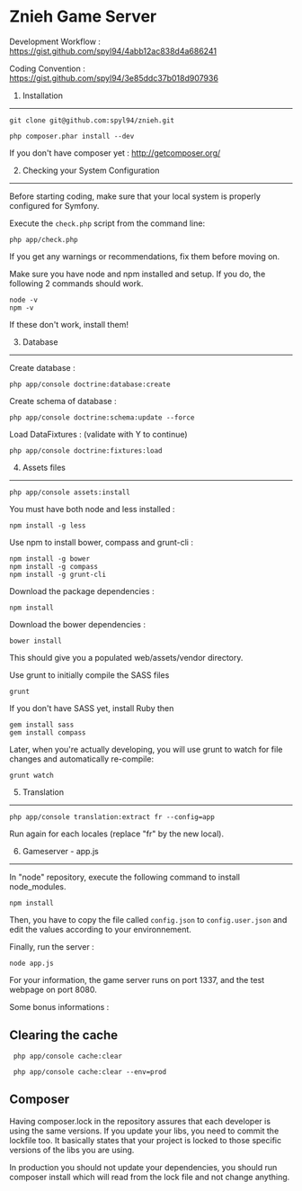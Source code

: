 Znieh Game Server
========================

Development Workflow : https://gist.github.com/spyl94/4abb12ac838d4a686241

Coding Convention : https://gist.github.com/spyl94/3e85ddc37b018d907936


1) Installation
----------------------------------

    git clone git@github.com:spyl94/znieh.git

    php composer.phar install --dev

If you don't have composer yet : http://getcomposer.org/


2) Checking your System Configuration
-------------------------------------

Before starting coding, make sure that your local system is properly
configured for Symfony.

Execute the `check.php` script from the command line:

    php app/check.php

If you get any warnings or recommendations, fix them before moving on.

Make sure you have node and npm installed and setup. If you do, the following 2 commands should work.

    node -v
    npm -v

If these don't work, install them!

3) Database
-------------------------------------

Create database :

    php app/console doctrine:database:create

Create schema of database :

    php app/console doctrine:schema:update --force

Load DataFixtures : (validate with Y to continue)

    php app/console doctrine:fixtures:load


4) Assets files
-------------------------------------

    php app/console assets:install

You must have both node and less installed :

    npm install -g less

Use npm to install bower, compass and grunt-cli :

    npm install -g bower
    npm install -g compass
    npm install -g grunt-cli

Download the package dependencies :

    npm install

Download the bower dependencies :

    bower install

This should give you a populated web/assets/vendor directory.

Use grunt to initially compile the SASS files

    grunt

If you don't have SASS yet, install Ruby then

    gem install sass
    gem install compass

Later, when you're actually developing, you will use grunt to watch for file changes and automatically re-compile:

    grunt watch

 5) Translation
-------------------------------------

    php app/console translation:extract fr --config=app

Run again for each locales (replace "fr" by the new local).

6) Gameserver - app.js
-------------------------------------

In "node" repository, execute the following command to install node_modules.

    npm install

Then, you have to copy the file called `config.json` to `config.user.json` and edit the values according to your environnement.

Finally, run the server :

    node app.js

For your information, the game server runs on port 1337, and the test webpage on port 8080.

Some bonus informations :

 Clearing the cache
-------------------------------------

     php app/console cache:clear

     php app/console cache:clear --env=prod

 Composer
-------------------------------------

Having composer.lock in the repository assures that each developer is using the same versions.
If you update your libs, you need to commit the lockfile too. It basically states that your project is locked to those specific versions of the libs you are using.

In production you should not update your dependencies, you should run composer install which will read from the lock file and not change anything.
